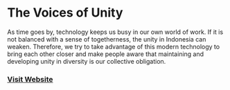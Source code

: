 # The Voices of Unity

As time goes by, technology keeps us busy in our own world of work. If it is not balanced with a sense of togetherness, the unity in Indonesia can weaken. Therefore, we try to take advantage of this modern technology to bring each other closer and make people aware that maintaining and developing unity in diversity is our collective obligation.

### [Visit Website](http://thevoicesofunity.web.app/)

